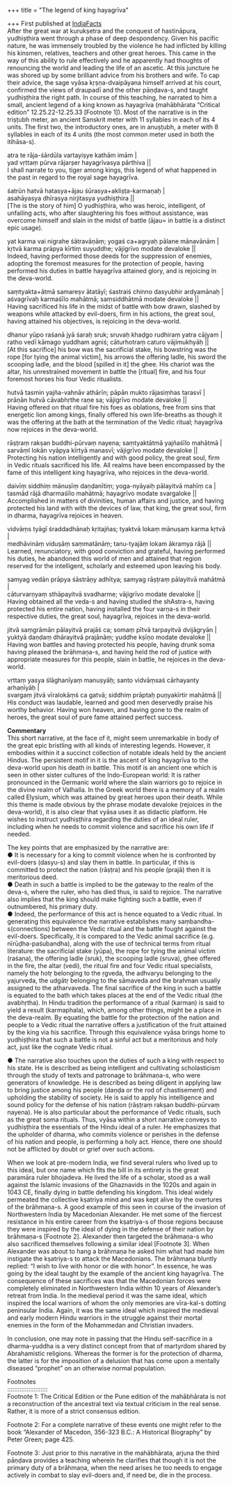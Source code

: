 +++
title = "The legend of king hayagrīva"

+++
First published at
[IndiaFacts](http://www.indiafacts.co.in/legend-king-hayagriva/?utm_source=rss&utm_medium=rss&utm_campaign=legend-king-hayagriva)  
After the great war at kurukṣetra and the conquest of hastināpura,
yudhiṣṭhira went through a phase of deep despondency. Given his
pacific nature, he was immensely troubled by the violence he had
inflicted by killing his kinsmen, relatives, teachers and other great
heroes. This came in the way of this ability to rule effectively and he
apparently had thoughts of renouncing the world and leading the life of
an ascetic. At this juncture he was shored up by some brilliant advice
from his brothers and wife. To cap their advice, the sage vyāsa
kṛṣṇa-dvaipāyana himself arrived at his court, confirmed the views
of draupadī and the other pāṇḍava-s, and taught yudhiṣṭhira the right
path. In course of this teaching, he narrated to him a small, ancient
legend of a king known as hayagrīva (mahābhārata “Critical edition”
12.25.22-12.25.33 \[Footnote 1\]). Most of the narrative is in the
triṣṭubh meter, an ancient Sanskrit meter with 11 syllables in each
of its 4 units. The first two, the introductory ones, are in anuṣṭubh, a
meter with 8 syllables in each of its 4 units (the most common meter
used in both the itihāsa-s).

atra te rāja-śārdūla vartayiṣye kathām imām |  
yad vṛttaṃ pūrva rājarṣer hayagrīvasya pārthiva ||  
I shall narrate to you, tiger among kings, this legend of what happened
in the past in regard to the royal sage hayagrīva.

śatrūn hatvā hatasya+ājau śūrasya+akliṣṭa-karmaṇaḥ |  
asahāyasya dhīrasya nirjitasya yudhiṣṭhira ||  
\[The is the story of him\] O yudhiṣṭhira, who was heroic, intelligent,
of unfailing acts, who after slaughtering his foes without assistance,
was overcome himself and slain in the midst of battle (ājau= in battle
is a distinct epic usage).

yat karma vai nigrahe śātravāṇāṃ; yogaś ca+agryaḥ pālane mānavānām |  
kṛtvā karma prāpya kīrtiṃ suyuddhe; vājigrīvo modate devaloke ||  
Indeed, having performed those deeds for the suppression of enemies,
adopting the foremost measures for the protection of people, having
performed his duties in battle hayagrīva attained glory, and is
rejoicing in the deva-world.

saṃtyakta+ātmā samareṣv ātatāyī; śastraiś chinno dasyubhir ardyamānaḥ
|  
aśvagrīvaḥ karmaśīlo mahātmā; saṃsiddhātmā modate devaloke ||  
Having sacrificed his life in the midst of battle with bow drawn,
slashed by weapons while attacked by evil-doers, firm in his actions,
the great soul, having attained his objectives, is rejoicing in the
deva-world.

dhanur yūpo raśanā jyā śaraḥ sruk; sruvaḥ khaḍgo rudhiraṃ yatra cājyam
|  
ratho vedī kāmago yuddham agniś; cāturhotraṃ caturo vājimukhyāḥ ||  
\[At this sacrifice\] his bow was the sacrificial stake, his bowstring
was the rope \[for tying the animal victim\], his arrows the offering
ladle, his sword the scooping ladle, and the blood \[spilled in it\] the
ghee. His chariot was the altar, his unrestrained movement in battle the
\[ritual\] fire, and his four foremost horses his four Vedic ritualists.

hutvā tasmin yajña-vahnāv athārīn; pāpān mukto rājasiṃhas tarasvī |  
prāṇān hutvā cāvabhṛthe raṇe sa; vājigrīvo modate devaloke ||  
Having offered on that ritual fire his foes as oblations, free from sins
that energetic lion among kings, finally offered his own life-breaths as
though it was the offering at the bath at the termination of the Vedic
ritual; hayagrīva now rejoices in the deva-world.

rāṣṭraṃ rakṣan buddhi-pūrvaṃ nayena; saṃtyaktātmā yajñaśīlo mahātmā |  
sarvāṃl lokān vyāpya kīrtyā manasvī; vājigrīvo modate devaloke ||  
Protecting his nation intelligently and with good policy, the great
soul, firm in Vedic rituals sacrificed his life. All realms have been
encompassed by the fame of this intelligent king hayagrīva, who rejoices
in the deva-world.

daivīṃ siddhiṃ mānuṣīṃ daṇḍanītiṃ; yoga-nyāyaiḥ pālayitvā mahīṃ ca |  
tasmād rājā dharmaśīlo mahātmā; hayagrīvo modate svargaloke ||  
Accomplished in matters of divinities, human affairs and justice, and
having protected his land with with the devices of law, that king, the
great soul, firm in dharma, hayagrīva rejoices in heaven.

vidvāṃs tyāgī śraddadhānaḥ kṛitajñas; tyaktvā lokaṃ mānuṣaṃ karma kṛtvā
|  
medhāvināṃ viduṣāṃ saṃmatānāṃ; tanu-tyajāṃ lokam ākramya rājā ||  
Learned, renunciatory, with good conviction and grateful, having
performed his duties, he abandoned this world of men and attained that
region reserved for the intelligent, scholarly and esteemed upon leaving
his body.

samyag vedān prāpya śāstrāṇy adhītya; samyag rāṣṭraṃ pālayitvā mahātmā
|  
cāturvarṇyaṃ sthāpayitvā svadharme; vājigrīvo modate devaloke ||  
Having obtained all the veda-s and having studied the shAstra-s, having
protected his entire nation, having installed the four varṇa-s in their
respective duties, the great soul, hayagrīva, rejoices in the
deva-world.

jitvā saṃgrāmān pālayitvā prajāś ca; somaṃ pītvā tarpayitvā dvijāgryān
|  
yuktyā daṇḍaṃ dhārayitvā prajānāṃ; yuddhe kṣīṇo modate devaloke ||  
Having won battles and having protected his people, having drunk soma
having pleased the brāhmaṇa-s, and having held the rod of justice with
appropriate measures for this people, slain in battle, he rejoices in
the deva-world.

vṛttaṃ yasya ślāghanīyaṃ manuṣyāḥ; santo vidvāṃsaś cārhayanty arhaṇīyāḥ
|  
svargaṃ jitvā vīralokāṃś ca gatvā; siddhiṃ prāptaḥ puṇyakīrtir mahātmā
||  
His conduct was laudable, learned and good men deservedly praise his
worthy behavior. Having won heaven, and having gone to the realm of
heroes, the great soul of pure fame attained perfect success.

**Commentary**  
This short narrative, at the face of it, might seem unremarkable in body
of the great epic bristling with all kinds of interesting legends.
However, it embodies within it a succinct collection of notable ideals
held by the ancient Hindus. The persistent motif in it is the ascent of
king hayagrīva to the deva-world upon his death in battle. This motif is
an ancient one which is seen in other sister cultures of the
Indo-European world: It is rather pronounced in the Germanic world where
the slain warriors go to rejoice in the divine realm of Valhalla. In the
Greek world there is a memory of a realm called Elysium, which was
attained by great heroes upon their death. While this theme is made
obvious by the phrase modate devaloke (rejoices in the deva-world), it
is also clear that vyāsa uses it as didactic platform. He wishes to
instruct yudhiṣṭhira regarding the duties of an ideal ruler, including
when he needs to commit violence and sacrifice his own life if needed.

The key points that are emphasized by the narrative are:  
● It is necessary for a king to commit violence when he is confronted by
evil-doers (dasyu-s) and slay them in battle. In particular, if this is
committed to protect the nation (rāṣṭra) and his people (prajā) then it
is meritorious deed.  
● Death in such a battle is implied to be the gateway to the realm of
the deva-s, where the ruler, who has died thus, is said to rejoice. The
narrative also implies that the king should make fighting such a battle,
even if outnumbered, his primary duty.  
● Indeed, the performance of this act is hence equated to a Vedic
ritual. In generating this equivalence the narrative establishes many
saṃbandha-s(connections) between the Vedic ritual and the battle
fought against the evil-doers. Specifically, it is compared to the Vedic
animal sacrifice (e.g. nīrūḍha-paśubandha), along with the use of
technical terms from ritual literature: the sacrificial stake (yūpa),
the rope for tying the animal victim (raśana), the offering ladle
(sruk), the scooping ladle (sruva), ghee offered in the fire, the altar
(vedi), the ritual fire and four Vedic ritual specialists, namely the
hotṛ belonging to the ṛgveda, the adhvaryu belonging to the yajurveda,
the udgātṛ belonging to the sāmaveda and the brahman usually assigned to
the atharvaveda. The final sacrifice of the king in such a battle is
equated to the bath which takes places at the end of the Vedic ritual
(the avabhṛtha). In Hindu tradition the performance of a ritual (karman)
is said to yield a result (karmaphala), which, among other things, might
be a place in the deva-realm. By equating the battle for the protection
of the nation and people to a Vedic ritual the narrative offers a
justification of the fruit attained by the king via his sacrifice.
Through this equivalence vyāsa brings home to yudhiṣṭhira that such a
battle is not a sinful act but a meritorious and holy act, just like the
cognate Vedic ritual.

● The narrative also touches upon the duties of such a king with respect
to his state. He is described as being intelligent and cultivating
scholasticism through the study of texts and patronage to brāhmaṇa-s,
who were generators of knowledge. He is described as being diligent in
applying law to bring justice among his people (daṇḍa or the rod of
chastisement) and upholding the stability of society. He is said to
apply his intelligence and sound policy for the defense of his nation
(rāṣṭraṃ rakṣan buddhi-pūrvaṃ nayena). He is also particular about the
performance of Vedic rituals, such as the great soma rituals. Thus,
vyāsa within a short narrative conveys to yudhiṣṭhira the essentials of
the Hindu ideal of a ruler. He emphasizes that the upholder of dharma,
who commits violence or perishes in the defense of his nation and
people, is performing a holy act. Hence, there one should not be
afflicted by doubt or grief over such actions.

When we look at pre-modern India, we find several rulers who lived up to
this ideal, but one name which fits the bill in its entirety is the
great paramāra ruler bhojadeva. He lived the life of a scholar, stood as
a wall against the Islamic invasions of the Ghaznavids in the 1020s and
again in 1043 CE, finally dying in battle defending his kingdom. This
ideal widely permeated the collective kṣatriya mind and was kept alive
by the overtures of the brāhmaṇa-s. A good example of this seen in
course of the invasion of Northwestern India by Macedonian Alexander. He
met some of the fiercest resistance in his entire career from the
kṣatriya-s of those regions because they were inspired by the ideal of
dying in the defense of their nation by brāhmaṇa-s \[Footnote 2\].
Alexander then targeted the brāhmaṇa-s who also sacrificed themselves
following a similar ideal \[Footnote 3\]. When Alexander was about to
hang a brāhmaṇa he asked him what had made him instigate the kṣatriya-s
to attack the Macedonians. The brāhmaṇa bluntly replied: “I wish to live
with honor or die with honor”. In essence, he was going by the ideal
taught by the example of the ancient king hayagrīva. The consequence of
these sacrifices was that the Macedonian forces were completely
eliminated in Northwestern India within 10 years of Alexander’s retreat
from India. In the medieval period it was the same ideal, which inspired
the local warriors of whom the only memories are vīra-kal-s dotting
peninsular India. Again, it was the same ideal which inspired the
medieval and early modern Hindu warriors in the struggle against their
mortal enemies in the form of the Mohammedan and Christian invaders.

In conclusion, one may note in passing that the Hindu self-sacrifice in
a dharma-yuddha is a very distinct concept from that of martyrdom shared
by Abrahamistic religions. Whereas the former is for the protection of
dharma, the latter is for the imposition of a delusion that has come
upon a mentally diseased “prophet” on an otherwise normal population.

Footnotes  
:::::::::::::::::::::::  
Footnote 1: The Critical Edition or the Pune edition of the mahābhārata
is not a reconstruction of the ancestral text via textual criticism in
the real sense. Rather, it is more of a strict consensus edition.

Footnote 2: For a complete narrative of these events one might refer to
the book “Alexander of Macedon, 356-323 B.C.: A Historical Biography” by
Peter Green; page 425.

Footnote 3: Just prior to this narrative in the mahābhārata, arjuna the
third pāṇḍava provides a teaching wherein he clarifies that though it is
not the primary duty of a brāhmaṇa, when the need arises he too needs to
engage actively in combat to slay evil-doers and, if need be, die in the
process.
